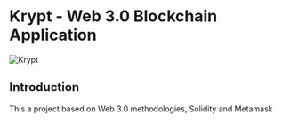 # Krypt - Web 3.0 Blockchain Application

![Krypt](https://i.ibb.co/DVF4tNW/image.png)

## Introduction

This a project based on Web 3.0 methodologies, Solidity and Metamask
